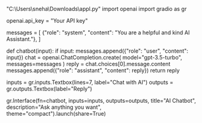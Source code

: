 "C:\Users\sneha\Downloads\appl.py"
import openai
import gradio as gr

openai.api_key = "Your API key"

messages = [
    {"role": "system", "content": "You are a helpful and kind AI Assistant."},
]

def chatbot(input):
    if input:
        messages.append({"role": "user", "content": input})
        chat = openai.ChatCompletion.create(
            model="gpt-3.5-turbo", messages=messages
        )
        reply = chat.choices[0].message.content
        messages.append({"role": "assistant", "content": reply})
        return reply

inputs = gr.inputs.Textbox(lines=7, label="Chat with AI")
outputs = gr.outputs.Textbox(label="Reply")

gr.Interface(fn=chatbot, inputs=inputs, outputs=outputs, title="AI Chatbot",
             description="Ask anything you want",
             theme="compact").launch(share=True)
